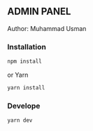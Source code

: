 ##  ADMIN PANEL

Author: Muhammad Usman

### Installation

```bash
npm install
```

or Yarn

```bash
yarn install
```

### Develope

```bash
yarn dev
```
